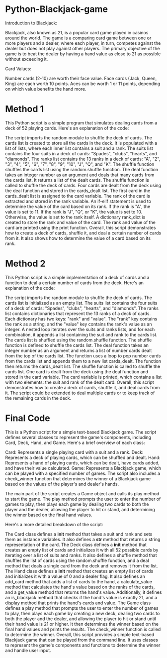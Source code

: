 # Python-Blackjack-game

Introduction to Blackjack:

Blackjack, also known as 21, is a popular card game played in casinos around the world. The game is a comparing card game between one or more players and a dealer, where each player, in turn, competes against the dealer but does not play against other players. The primary objective of the game is to beat the dealer by having a hand value as close to 21 as possible without exceeding it.

Card Values:

Number cards (2-10) are worth their face value.
Face cards (Jack, Queen, King) are each worth 10 points.
Aces can be worth 1 or 11 points, depending on which value benefits the hand more.


# Method 1
This Python script is a simple program that simulates dealing cards from a deck of 52 playing cards. Here's an explanation of the code:

The script imports the random module to shuffle the deck of cards.
The cards list is created to store all the cards in the deck. It is populated with a list of lists, where each inner list contains a suit and a rank.
The suits list contains the four suits in a deck of cards: "Spades", "clubs", "hearts", and "diamonds".
The ranks list contains the 13 ranks in a deck of cards: "A", "2", "3", "4", "5", "6", "7", "8", "9", "10", "J", "Q", and "K".
The shuffle function shuffles the cards list using the random.shuffle function.
The deal function takes an integer number as an argument and deals that many cards from the cards list. It returns a list of the dealt cards.
The shuffle function is called to shuffle the deck of cards.
Four cards are dealt from the deck using the deal function and stored in the cards_dealt list.
The first card in the cards_dealt list is assigned to the card variable.
The rank of the card is extracted and stored in the rank variable.
An if-elif statement is used to determine the value of the card based on its rank. If the rank is "A", the value is set to 11. If the rank is "J", "Q", or "K", the value is set to 10. Otherwise, the value is set to the rank itself.
A dictionary rank_dict is created to store the rank and value of the card.
The rank and value of the card are printed using the print function.
Overall, this script demonstrates how to create a deck of cards, shuffle it, and deal a certain number of cards from it. It also shows how to determine the value of a card based on its rank.



# Method 2 
This Python script is a simple implementation of a deck of cards and a function to deal a certain number of cards from the deck. Here's an explanation of the code:

The script imports the random module to shuffle the deck of cards.
The cards list is initialized as an empty list.
The suits list contains the four suits of a deck of cards: "Spades", "clubs", "hearts", and "diamonds".
The ranks list contains dictionaries that represent the 13 ranks of a deck of cards. Each dictionary has two keys: "rank" and "value". The "rank" key contains the rank as a string, and the "value" key contains the rank's value as an integer.
A nested loop iterates over the suits and ranks lists, and for each combination, it appends a list containing the suit and rank to the cards list.
The cards list is shuffled using the random.shuffle function.
The shuffle function is defined to shuffle the cards list.
The deal function takes an integer number as an argument and returns a list of number cards dealt from the top of the cards list. The function uses a loop to pop number cards from the cards list and appends them to a new list cards_dealt. The function then returns the cards_dealt list.
The shuffle function is called to shuffle the cards list.
One card is dealt from the deck using the deal function and stored in the card variable.
The card variable is printed, which contains a list with two elements: the suit and rank of the dealt card.
Overall, this script demonstrates how to create a deck of cards, shuffle it, and deal cards from it. The script could be extended to deal multiple cards or to keep track of the remaining cards in the deck.


# Final Code 
This is a Python script for a simple text-based Blackjack game. The script defines several classes to represent the game's components, including Card, Deck, Hand, and Game. Here's a brief overview of each class:

Card: Represents a single playing card with a suit and a rank.
Deck: Represents a deck of playing cards, which can be shuffled and dealt.
Hand: Represents a hand of playing cards, which can be dealt, have cards added, and have their value calculated.
Game: Represents a Blackjack game, which can be played with a specified number of games.
The script also includes a check_winner function that determines the winner of a Blackjack game based on the values of the player's and dealer's hands.

The main part of the script creates a Game object and calls its play method to start the game. The play method prompts the user to enter the number of games to play, then plays each game by dealing two cards to both the player and the dealer, allowing the player to hit or stand, and determining the winner based on the final hand values.

Here's a more detailed breakdown of the script:

The Card class defines a __init__ method that takes a suit and rank and sets them as instance variables. It also defines a __str__ method that returns a string representation of the card.
The Deck class defines a __init__ method that creates an empty list of cards and initializes it with all 52 possible cards by iterating over a list of suits and ranks. It also defines a shuffle method that shuffles the list of cards using the random.shuffle function, and a deal method that deals a single card from the deck and removes it from the list.
The Hand class defines a __init__ method that creates an empty list of cards and initializes it with a value of 0 and a dealer flag. It also defines an add_card method that adds a list of cards to the hand, a calculate_value method that calculates the hand's value based on the ranks of the cards, and a get_value method that returns the hand's value. Additionally, it defines an is_blackjack method that checks if the hand's value is exactly 21, and a display method that prints the hand's cards and value.
The Game class defines a play method that prompts the user to enter the number of games to play, then plays each game by creating a new deck, dealing two cards to both the player and the dealer, and allowing the player to hit or stand until their hand value is 21 or higher. It then determines the winner based on the final hand values and prints the results. The check_winner function is called to determine the winner.
Overall, this script provides a simple text-based Blackjack game that can be played from the command line. It uses classes to represent the game's components and functions to determine the winner and handle user input.

